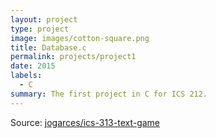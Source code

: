 ```yaml
---
layout: project
type: project
image: images/cotton-square.png
title: Database.c
permalink: projects/project1
date: 2015
labels:
  - C
summary: The first project in C for ICS 212.
---
```




Source: <a href="https://github.com/marysantabarbara/ICS212-project-1"><i class="large github icon "></i>jogarces/ics-313-text-game</a>

